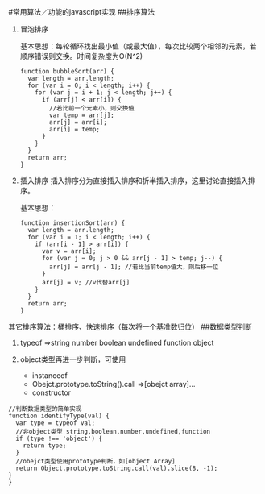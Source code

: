 #常用算法／功能的javascript实现
##排序算法
1. 冒泡排序

	基本思想：每轮循环找出最小值（或最大值），每次比较两个相邻的元素，若顺序错误则交换。时间复杂度为O(N^2)

	```
	function bubbleSort(arr) {
	  var length = arr.length;
	  for (var i = 0; i < length; i++) {
	    for (var j = i + 1; j < length; j++) {
	      if (arr[j] < arr[i]) {
	        //若比前一个元素小，则交换值
	        var temp = arr[j];
	        arr[j] = arr[i];
	        arr[i] = temp;
	      }
	    }
	  }
	  return arr;
	}
	```
2. 插入排序
	插入排序分为直接插入排序和折半插入排序，这里讨论直接插入排序。
	
	基本思想：
	
	```
	function insertionSort(arr) {
	  var length = arr.length;
	  for (var i = 1; i < length; i++) {
	    if (arr[i - 1] > arr[i]) {
	      var v = arr[i];
	      for (var j = 0; j > 0 && arr[j - 1] > temp; j--) {
	        arr[j] = arr[j - 1]; //若比当前temp值大，则后移一位
	      }
	      arr[j] = v; //v代替arr[j]
	    }
	  }
	  return arr;
	}
	```

其它排序算法：桶排序、快速排序（每次将一个基准数归位）
##数据类型判断
1. typeof =>string number boolean undefined function object 
2. object类型再进一步判断，可使用

	- instanceof
	- Obejct.prototype.toString().call =>[obejct array]…
	- constructor
	
```
//判断数据类型的简单实现
function identifyType(val) {
  var type = typeof val;
  //非object类型 string,boolean,number,undefined,function
  if (type !== 'object') {
    return type;
  }
  //obejct类型使用prototype判断，如[object Array]
  return Object.prototype.toString.call(val).slice(8, -1); 
}
}
```	
	

